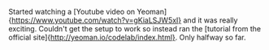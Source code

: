 Started watching a [Youtube video on Yeoman]{https://www.youtube.com/watch?v=gKiaLSJW5xI} and it was really exciting. Couldn't get the setup to work so instead ran the [tutorial from the official site]{http://yeoman.io/codelab/index.html}. Only halfway so far.
